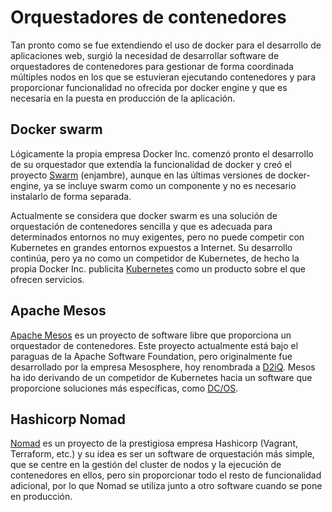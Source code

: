 # Orquestadores de contenedores

Tan pronto como se fue extendiendo el uso de docker para el desarrollo
de aplicaciones web, surgió la necesidad de desarrollar software de
orquestadores de contenedores para gestionar de forma coordinada
múltiples nodos en los que se estuvieran ejecutando contenedores y
para proporcionar funcionalidad no ofrecida por docker engine y
que es necesaria en la puesta en producción de la aplicación.

## Docker swarm

Lógicamente la propia empresa Docker Inc. comenzó pronto el desarrollo
de su orquestador que extendía la funcionalidad de docker y creó el
proyecto [Swarm](https://docs.docker.com/engine/swarm/) (enjambre),
aunque en las últimas versiones de docker-engine, ya se incluye swarm
como un componente y no es necesario instalarlo de forma separada.

Actualmente se considera que docker swarm es una solución de
orquestación de contenedores sencilla y que es adecuada para
determinados entornos no muy exigentes, pero no puede
competir con Kubernetes en grandes entornos expuestos a Internet. Su
desarrollo continúa, pero ya no como un competidor de Kubernetes, de
hecho la propia Docker Inc. publicita
[Kubernetes](https://www.docker.com/products/kubernetes) como un
producto sobre el que ofrecen servicios.

## Apache Mesos

[Apache Mesos](http://mesos.apache.org/) es un proyecto de software
libre que proporciona un orquestador de contenedores. Este proyecto
actualmente está bajo el paraguas de la Apache Software Foundation,
pero originalmente fue desarrollado por la empresa Mesosphere, hoy
renombrada a [D2iQ](https://d2iq.com/). Mesos ha ido derivando de un
competidor de Kubernetes hacia un software que proporcione soluciones
más específicas, como [DC/OS](https://dcos.io/).

## Hashicorp Nomad

[Nomad](https://www.nomadproject.io/) es un proyecto de la prestigiosa
empresa Hashicorp (Vagrant, Terraform, etc.) y su idea es ser un
software de orquestación más simple, que se centre en la gestión del
cluster de nodos y la ejecución de contenedores en ellos, pero sin
proporcionar todo el resto de funcionalidad adicional, por lo que
Nomad se utiliza junto a otro software cuando se pone en producción.
